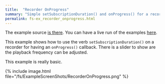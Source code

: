 ```yaml
---
title:  "Recorder OnProgress"
summary: "Simple setSubscriptionDuration() and onProgress() for a recorder"
permalink: fs-ex_recorder_onprogress.html
---
```


The example source [is there](https://github.com/canardoux/flutter_sound/blob/master/example/lib/recorder_onProgress/recorder_on_progress.dart). You can have a live run of the examples [here](/tau/fs/live/index.html).

This example shows how to use the verb `setSubscriptionDuration()` on a recorder for having an `onProgress()` callback.
There is a slider to show are the playback frequency can be adjusted.

This example is really basic.

{% include image.html file="/fs/ExampleScreenShots/RecorderOnProgress.png" %}